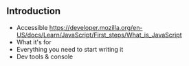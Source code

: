 ## Introduction

- Accessible
   https://developer.mozilla.org/en-US/docs/Learn/JavaScript/First_steps/What_is_JavaScript
- What it's for
- Everything you need to start writing it
- Dev tools & console